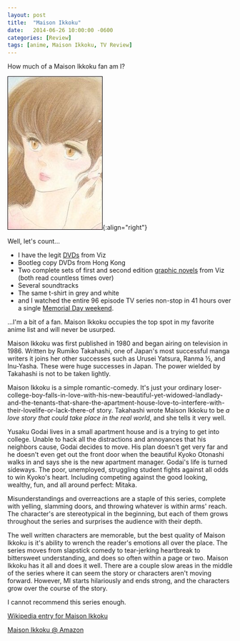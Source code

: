 ```yaml
---
layout: post
title:  "Maison Ikkoku"
date:   2014-06-26 10:00:00 -0600
categories: [Review]
tags: [anime, Maison Ikkoku, TV Review]
---
```


How much of a Maison Ikkoku fan am I?

![Kyoko Otonashi](/assets/2014/06/kyoko.jpg){:align="right"}

Well, let's count...
* I have the legit [DVDs](http://www.amazon.com/Maison-Ikkoku-Collectors-Box-eps-1-12/dp/B00009L53V) from Viz
* Bootleg copy DVDs from Hong Kong
* Two complete sets of first and second edition [graphic novels](http://www.amazon.com/s/ref=nb_sb_noss?url=search-alias%3Dus-stripbooks-tree&field-keywords=maison+ikkoku&x=0&y=0) from Viz (both read countless times over)
* Several soundtracks
* The same t-shirt in grey and white
* and I watched the entire 96 episode TV series non-stop in 41 hours over a single [Memorial Day weekend](http://ikkoku.yuku.com/topic/664/t/Maison-Ikkoku-in-1-Weekend.html).

...I'm a bit of a fan. Maison Ikkoku occupies the top spot in my favorite anime list and will never be usurped.

Maison Ikkoku was first published in 1980 and began airing on television in 1986. Written by Rumiko Takahashi, one of Japan's most successful manga writers it joins her other successes such as Urusei Yatsura, Ranma ½, and Inu-Yasha. These were huge successes in Japan. The power wielded by Takahashi is not to be taken lightly.

Maison Ikkoku is a simple romantic-comedy. It's just your ordinary loser-college-boy-falls-in-love-with-his-new-beautiful-yet-widowed-landlady-and-the-tenants-that-share-the-apartment-house-love-to-interfere-with-their-lovelife-or-lack-there-of story. Takahashi wrote Maison Ikkoku to be *a love story that could take place in the real world*, and she tells it very well.

Yusaku Godai lives in a small apartment house and is a trying to get into college. Unable to hack all the distractions and annoyances that his neighbors cause, Godai decides to move. His plan doesn't get very far and he doesn't even get out the front door when the beautiful Kyoko Otonashi walks in and says she is the new apartment manager. Godai's life is turned sideways. The poor, unemployed, struggling student fights against all odds to win Kyoko's heart. Including competing against the good looking, wealthy, fun, and all around perfect: Mitaka.

Misunderstandings and overreactions are a staple of this series, complete with yelling, slamming doors, and throwing whatever is within arms' reach. The character's are stereotypical in the beginning, but each of them grows throughout the series and surprises the audience with their depth.

The well written characters are memorable, but the best quality of Maison Ikkoku is it's ability to wrench the reader's emotions all over the place. The series moves from slapstick comedy to tear-jerking heartbreak to bittersweet understanding, and does so often within a page or two. Maison Ikkoku has it all and does it well. There are a couple slow areas in the middle of the series where it can seem the story or characters aren't moving forward. However, MI starts hilariously and ends strong, and the characters grow over the course of the story.

I cannot recommend this series enough.

[Wikipedia entry for Maison Ikkoku](http://en.wikipedia.org/wiki/Maison_Ikkoku)

[Maison Ikkoku @ Amazon](http://www.amazon.com/Maison-Ikkoku-1-Rumiko-Takahashi/dp/1569310440)
